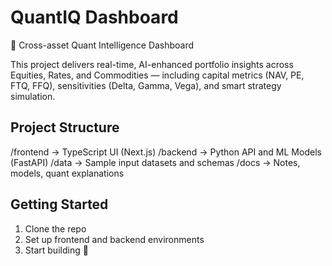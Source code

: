 # QuantIQ Dashboard

🚀 Cross-asset Quant Intelligence Dashboard

This project delivers real-time, AI-enhanced portfolio insights across Equities, Rates, and Commodities — including capital metrics (NAV, PE, FTQ, FFQ), sensitivities (Delta, Gamma, Vega), and smart strategy simulation.

## Project Structure
/frontend → TypeScript UI (Next.js)
/backend → Python API and ML Models (FastAPI)
/data → Sample input datasets and schemas
/docs → Notes, models, quant explanations

## Getting Started
1. Clone the repo
2. Set up frontend and backend environments
3. Start building 🚧

